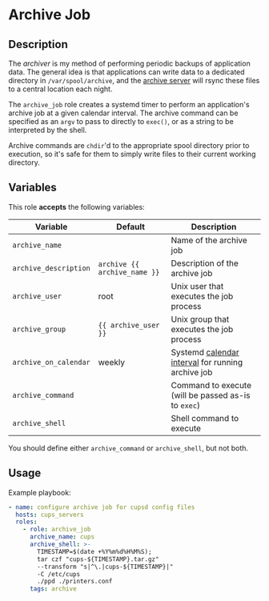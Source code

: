 Archive Job
===========

Description
-----------

The _archiver_ is my method of performing periodic backups of application data.
The general idea is that applications can write data to a dedicated directory in
`/var/spool/archive`, and the [archive server](../archive_server) will rsync
these files to a central location each night.

The `archive_job` role creates a systemd timer to perform an application's archive
job at a given calendar interval. The archive command can be specified as an
`argv` to pass to directly to `exec()`, or as a string to be interpreted by the
shell.

Archive commands are `chdir`'d to the appropriate spool directory prior to
execution, so it's safe for them to simply write files to their current working
directory.


Variables
---------

This role **accepts** the following variables:

Variable              | Default                      | Description
----------------------|------------------------------|------------
`archive_name`        | &nbsp;                       | Name of the archive job
`archive_description` | `archive {{ archive_name }}` | Description of the archive job
`archive_user`        | root                         | Unix user that executes the job process
`archive_group`       | `{{ archive_user }}`         | Unix group that executes the job process
`archive_on_calendar` | weekly                       | Systemd [calendar interval](https://www.freedesktop.org/software/systemd/man/systemd.time.html#Calendar%20Events) for running archive job
`archive_command`     | &nbsp;                       | Command to execute (will be passed as-is to `exec`)
`archive_shell`       | &nbsp;                       | Shell command to execute

You should define either `archive_command` or `archive_shell`, but not both.


Usage
-----

Example playbook:

````yaml
- name: configure archive job for cupsd config files
  hosts: cups_servers
  roles:
    - role: archive_job
      archive_name: cups
      archive_shell: >-
        TIMESTAMP=$(date +%Y%m%d%H%M%S);
        tar czf "cups-${TIMESTAMP}.tar.gz"
        --transform "s|^\.|cups-${TIMESTAMP}|"
        -C /etc/cups
        ./ppd ./printers.conf
      tags: archive
````
